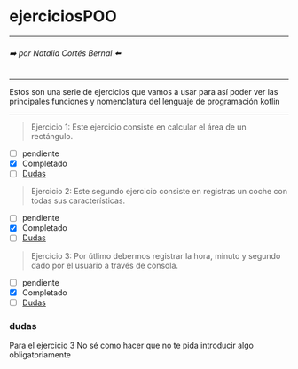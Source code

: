 # ejerciciosPOO
***
###### ➡️ por Natalia Cortés Bernal ⬅️
***

Estos son una serie de ejercicios que vamos a usar para así
poder ver las principales funciones y nomenclatura del
lenguaje de programación kotlin


*** 
> Ejercicio 1: Este ejercicio consiste en calcular el área de un rectángulo.
- [ ] pendiente
- [x] Completado
- [ ] [Dudas](#dudas)

> Ejercicio 2: Este segundo ejercicio consiste en registras un coche con todas sus características.
- [ ] pendiente
- [x] Completado
- [ ] [Dudas](#dudas)

> Ejercicio 3: Por útlimo debermos registrar la hora, minuto y segundo dado por el usuario a través de consola.
- [ ] pendiente
- [x] Completado
- [ ] [Dudas](#dudas)

### dudas
Para el ejercicio 3 No sé como hacer que no te pida introducir algo obligatoriamente